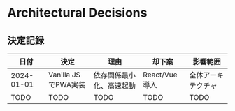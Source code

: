 # Architectural Decisions

## 決定記録

| 日付 | 決定 | 理由 | 却下案 | 影響範囲 |
|------|------|------|--------|----------|
| 2024-01-01 | Vanilla JSでPWA実装 | 依存関係最小化、高速起動 | React/Vue導入 | 全体アーキテクチャ |
| TODO | TODO | TODO | TODO | TODO |
